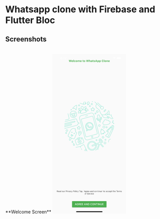 # Whatsapp clone with Firebase and Flutter Bloc 



## Screenshots
</br>
 **Welcome Screen**

<img src="https://github.com/codelabs-live/whatsapp/blob/master/screenshots/welcome.png" height=500/>

